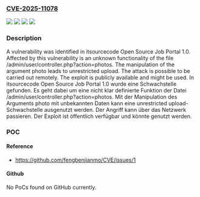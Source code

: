 ### [CVE-2025-11078](https://cve.mitre.org/cgi-bin/cvename.cgi?name=CVE-2025-11078)
![](https://img.shields.io/static/v1?label=Product&message=Open%20Source%20Job%20Portal&color=blue)
![](https://img.shields.io/static/v1?label=Version&message=1.0%20&color=brightgreen)
![](https://img.shields.io/static/v1?label=Vulnerability&message=Improper%20Access%20Controls&color=brightgreen)
![](https://img.shields.io/static/v1?label=Vulnerability&message=Unrestricted%20Upload&color=brightgreen)

### Description

A vulnerability was identified in itsourcecode Open Source Job Portal 1.0. Affected by this vulnerability is an unknown functionality of the file /admin/user/controller.php?action=photos. The manipulation of the argument photo leads to unrestricted upload. The attack is possible to be carried out remotely. The exploit is publicly available and might be used.
In itsourcecode Open Source Job Portal 1.0 wurde eine Schwachstelle gefunden. Es geht dabei um eine nicht klar definierte Funktion der Datei /admin/user/controller.php?action=photos. Mit der Manipulation des Arguments photo mit unbekannten Daten kann eine unrestricted upload-Schwachstelle ausgenutzt werden. Der Angriff kann über das Netzwerk passieren. Der Exploit ist öffentlich verfügbar und könnte genutzt werden.

### POC

#### Reference
- https://github.com/fengbenjianmo/CVE/issues/1

#### Github
No PoCs found on GitHub currently.


